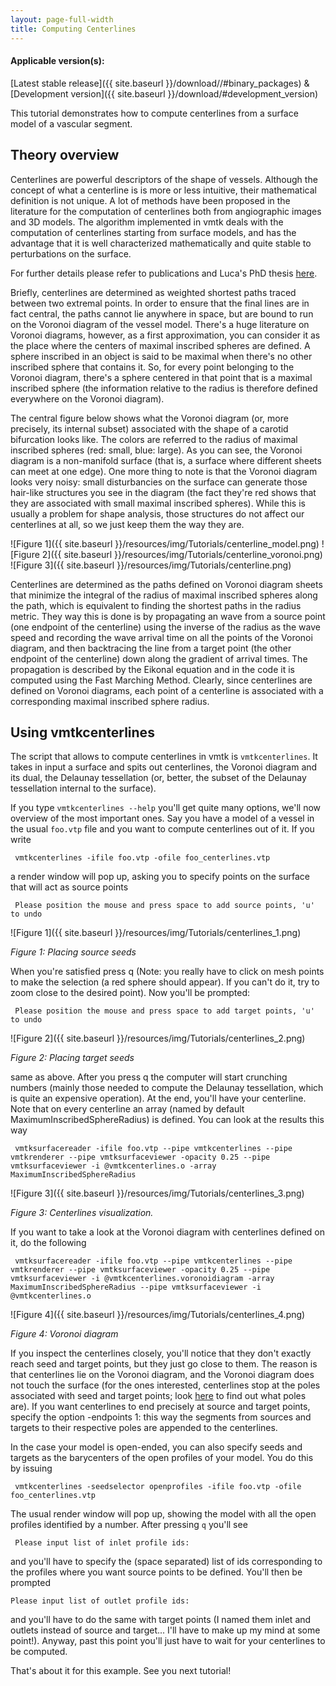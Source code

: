 ```yaml
---
layout: page-full-width
title: Computing Centerlines
---
```


#### Applicable version(s): 
[Latest stable release]({{ site.baseurl }}/download//#binary_packages) & [Development version]({{ site.baseurl }}/download/#development_version) 

This tutorial demonstrates how to compute centerlines from a surface model of a vascular segment. 

## Theory overview

Centerlines are powerful descriptors of the shape of vessels. Although the concept of what a centerline is is more or less intuitive, their mathematical definition is not unique. A lot of methods have been proposed in the literature for the computation of centerlines both from angiographic images and 3D models. The algorithm implemented in vmtk deals with the computation of centerlines starting from surface models, and has the advantage that it is well characterized mathematically and quite stable to perturbations on the surface.

For further details please refer to publications and Luca's PhD thesis [here](http://lantiga.github.com/media/AntigaPhDThesis.pdf). 

Briefly, centerlines are determined as weighted shortest paths traced between two extremal points. In order to ensure that the final lines are in fact central, the paths cannot lie anywhere in space, but are bound to run on the Voronoi diagram of the vessel model. There's a huge literature on Voronoi diagrams, however, as a first approximation, you can consider it as the place where the centers of maximal inscribed spheres are defined. A sphere inscribed in an object is said to be maximal when there's no other inscribed sphere that contains it. So, for every point belonging to the Voronoi diagram, there's a sphere centered in that point that is a maximal inscribed sphere (the information relative to the radius is therefore defined everywhere on the Voronoi diagram).

The central figure below shows what the Voronoi diagram (or, more precisely, its internal subset) associated with the shape of a carotid bifurcation looks like. The colors are referred to the radius of maximal inscribed spheres (red: small, blue: large). As you can see, the Voronoi diagram is a non-manifold surface (that is, a surface where different sheets can meet at one edge). One more thing to note is that the Voronoi diagram looks very noisy: small disturbancies on the surface can generate those hair-like structures you see in the diagram (the fact they're red shows that they are associated with small maximal inscribed spheres). While this is usually a problem for shape analysis, those structures do not affect our centerlines at all, so we just keep them the way they are. 

![Figure 1]({{ site.baseurl }}/resources/img/Tutorials/centerline_model.png)
![Figure 2]({{ site.baseurl }}/resources/img/Tutorials/centerline_voronoi.png)
![Figure 3]({{ site.baseurl }}/resources/img/Tutorials/centerline.png)

Centerlines are determined as the paths defined on Voronoi diagram sheets that minimize the integral of the radius of maximal inscribed spheres along the path, which is equivalent to finding the shortest paths in the radius metric. They way this is done is by propagating an wave from a source point (one endpoint of the centerline) using the inverse of the radius as the wave speed and recording the wave arrival time on all the points of the Voronoi diagram, and then backtracing the line from a target point (the other endpoint of the centerline) down along the gradient of arrival times. The propagation is described by the Eikonal equation and in the code it is computed using the Fast Marching Method. Clearly, since centerlines are defined on Voronoi diagrams, each point of a centerline is associated with a corresponding maximal inscribed sphere radius. 

## Using vmtkcenterlines

The script that allows to compute centerlines in vmtk is `vmtkcenterlines`. It takes in input a surface and spits out centerlines, the Voronoi diagram and its dual, the Delaunay tessellation (or, better, the subset of the Delaunay tessellation internal to the surface). 

If you type `vmtkcenterlines --help` you'll get quite many options, we'll now overview of the most important ones. Say you have a model of a vessel in the usual `foo.vtp` file and you want to compute centerlines out of it. If you write 

     vmtkcenterlines -ifile foo.vtp -ofile foo_centerlines.vtp

a render window will pop up, asking you to specify points on the surface that will act as source points

     Please position the mouse and press space to add source points, 'u' to undo

![Figure 1]({{ site.baseurl }}/resources/img/Tutorials/centerlines_1.png)

*Figure 1: Placing source seeds*

When you're satisfied press q (Note: you really have to click on mesh points to make the selection (a red sphere should appear). If you can't do it, try to zoom close to the desired point). Now you'll be prompted:

     Please position the mouse and press space to add target points, 'u' to undo

![Figure 2]({{ site.baseurl }}/resources/img/Tutorials/centerlines_2.png)

*Figure 2: Placing target seeds*

same as above. After you press q the computer will start crunching numbers (mainly those needed to compute the Delaunay tessellation, which is quite an expensive operation). At the end, you'll have your centerline. Note that on every centerline an array (named by default MaximumInscribedSphereRadius) is defined. You can look at the results this way 

     vmtksurfacereader -ifile foo.vtp --pipe vmtkcenterlines --pipe vmtkrenderer --pipe vmtksurfaceviewer -opacity 0.25 --pipe vmtksurfaceviewer -i @vmtkcenterlines.o -array MaximumInscribedSphereRadius

![Figure 3]({{ site.baseurl }}/resources/img/Tutorials/centerlines_3.png)

*Figure 3: Centerlines visualization.*

If you want to take a look at the Voronoi diagram with centerlines defined on it, do the following

     vmtksurfacereader -ifile foo.vtp --pipe vmtkcenterlines --pipe vmtkrenderer --pipe vmtksurfaceviewer -opacity 0.25 --pipe vmtksurfaceviewer -i @vmtkcenterlines.voronoidiagram -array MaximumInscribedSphereRadius --pipe vmtksurfaceviewer -i @vmtkcenterlines.o

![Figure 4]({{ site.baseurl }}/resources/img/Tutorials/centerlines_4.png)

*Figure 4: Voronoi diagram*

If you inspect the centerlines closely, you'll notice that they don't exactly reach seed and target points, but they just go close to them. The reason is that centerlines lie on the Voronoi diagram, and the Voronoi diagram does not touch the surface (for the ones interested, centerlines stop at the poles associated with seed and target points; look [here](http://www.cs.ucdavis.edu/~amenta/pubs/pubs.html) to find out what poles are). If you want centerlines to end precisely at source and target points, specify the option -endpoints 1: this way the segments from sources and targets to their respective poles are appended to the centerlines.

In the case your model is open-ended, you can also specify seeds and targets as the barycenters of the open profiles of your model. You do this by issuing 

     vmtkcenterlines -seedselector openprofiles -ifile foo.vtp -ofile foo_centerlines.vtp

The usual render window will pop up, showing the model with all the open profiles identified by a number. After pressing `q` you'll see 

     Please input list of inlet profile ids:

and you'll have to specify the (space separated) list of ids corresponding to the profiles where you want source points to be defined. You'll then be prompted 

    Please input list of outlet profile ids:

and you'll have to do the same with target points (I named them inlet and outlets instead of source and target... I'll have to make up my mind at some point!). Anyway, past this point you'll just have to wait for your centerlines to be computed.

That's about it for this example. See you next tutorial! 